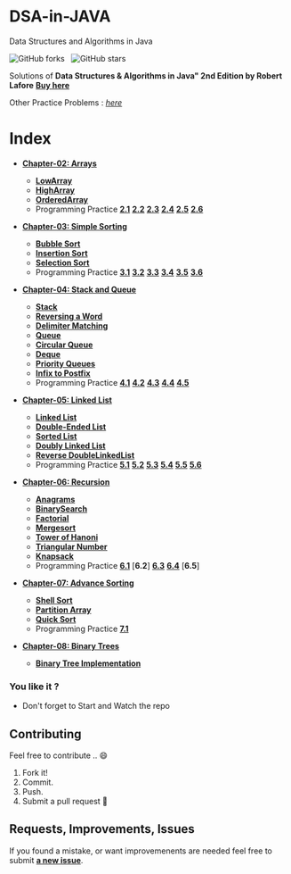 # DSA-in-JAVA
Data Structures and Algorithms in Java 

![GitHub forks](https://img.shields.io/github/forks/srsandy/Data-Structures-and-Algorithms-in-Java-2nd-Edition-by-Robert-Lafore.svg?color=green&style=social) &nbsp;
![GitHub stars](https://img.shields.io/github/stars/srsandy/Data-Structures-and-Algorithms-in-Java-2nd-Edition-by-Robert-Lafore.svg?style=social)

Solutions of **Data Structures & Algorithms in Java" 2nd Edition by Robert Lafore** [**Buy here**](https://www.amazon.com/Data-Structures-Algorithms-Java-2nd/dp/0672324539/ref=sr_1_2?keywords=Data+Structures+%26+Algorithms+in+Java%22+2nd+Edition+by+Robert+Lafore&qid=1583406332&sr=8-2)

Other Practice Problems : [*here*](https://github.com/srsandy/Data-Structures-and-Algorithms-in-Java-2nd-Edition-by-Robert-Lafore/tree/master/Practice%20Problems)

# Index
  - [**Chapter-02: Arrays**](https://github.com/srsandy/DSA-in-JAVA/tree/master/Chapter-02)
    - [**LowArray**](https://github.com/srsandy/DSA-in-JAVA/blob/master/Chapter-02/lowArrayApp.java)
    - [**HighArray**](https://github.com/srsandy/DSA-in-JAVA/blob/master/Chapter-02/highArrayApp.java)
    - [**OrderedArray**](https://github.com/srsandy/DSA-in-JAVA/blob/master/Chapter-02/orderedArray.java)
    - Programming Practice
      [**2.1**](https://github.com/srsandy/DSA-in-JAVA/blob/master/Chapter-02/highArrayApp.java) [**2.2**](https://github.com/srsandy/DSA-in-JAVA/blob/master/Chapter-02/highArrayApp.java) [**2.3**](https://github.com/srsandy/DSA-in-JAVA/blob/master/Chapter-02/highArrayApp.java) [**2.4**](https://github.com/srsandy/DSA-in-JAVA/blob/master/Chapter-02/orderedArray.java) [**2.5**](https://github.com/srsandy/DSA-in-JAVA/blob/master/Chapter-02/orderedArray.java) [**2.6**](https://github.com/srsandy/DSA-in-JAVA/blob/master/Chapter-02/highArrayApp.java)
      
- [**Chapter-03: Simple Sorting**](https://github.com/srsandy/DSA-in-JAVA/tree/master/Chapter-03)
  - [**Bubble Sort**](https://github.com/srsandy/DSA-in-JAVA/blob/master/Chapter-03/bubbleSort.java)
  - [**Insertion Sort**](https://github.com/srsandy/DSA-in-JAVA/blob/master/Chapter-03/insertionSort.java)
  - [**Selection Sort**](https://github.com/srsandy/DSA-in-JAVA/blob/master/Chapter-03/selectionSort.java)
  - Programming Practice
    [**3.1**](https://github.com/srsandy/DSA-in-JAVA/blob/master/Chapter-03/bubbleSort.java) [**3.2**](https://github.com/srsandy/DSA-in-JAVA/blob/master/Chapter-03/insertionSort.java) [**3.3**](https://github.com/srsandy/DSA-in-JAVA/blob/master/Chapter-03/insertionSort.java) [**3.4**](https://github.com/srsandy/DSA-in-JAVA/blob/master/Chapter-03/bubbleSort.java) [**3.5**](https://github.com/srsandy/DSA-in-JAVA/blob/master/Chapter-03/insertionSort.java) [**3.6**](https://github.com/srsandy/DSA-in-JAVA/blob/master/Chapter-03/insertionSort.java)
    
- [**Chapter-04: Stack and Queue**](https://github.com/srsandy/DSA-in-JAVA/tree/master/Chapter-04)
  - [**Stack**](https://github.com/srsandy/DSA-in-JAVA/blob/master/Chapter-04/StackApp.java)
  - [**Reversing a Word**](https://github.com/srsandy/DSA-in-JAVA/blob/master/Chapter-04/ReverseApp.java)
  - [**Delimiter Matching**](https://github.com/srsandy/DSA-in-JAVA/blob/master/Chapter-04/BracketsApp.java)
  - [**Queue**](https://github.com/srsandy/DSA-in-JAVA/blob/master/Chapter-04/QueueApp.java)
  - [**Circular Queue**](https://github.com/srsandy/DSA-in-JAVA/blob/master/Chapter-04/CircularQueue.java)
  - [**Deque**](https://github.com/srsandy/DSA-in-JAVA/blob/master/Chapter-04/DeQueueApp.java)
  - [**Priority Queues**](https://github.com/srsandy/DSA-in-JAVA/blob/master/Chapter-04/PriorityQueue.java)
  - [**Infix to Postfix**](https://github.com/srsandy/DSA-in-JAVA/blob/master/Chapter-04/infixPostfix.java)
  - Programming Practice
    [**4.1**](https://github.com/srsandy/DSA-in-JAVA/blob/master/Chapter-04/CircularQueue.java) [**4.2**](https://github.com/srsandy/DSA-in-JAVA/blob/master/Chapter-04/CircularDeque.java) [**4.3**](https://github.com/srsandy/DSA-in-JAVA/blob/master/Chapter-04/DeQueueApp.java) [**4.4**](https://github.com/srsandy/DSA-in-JAVA/blob/master/Chapter-04/PriorityQueue.java) [**4.5**](https://github.com/srsandy/DSA-in-JAVA/blob/master/Chapter-04/CheckOutApp.java)
  
- [**Chapter-05: Linked List**](https://github.com/srsandy/DSA-in-JAVA/tree/master/Chapter-05)
  - [**Linked List**](https://github.com/srsandy/DSA-in-JAVA/blob/master/Chapter-05/SingleEnded.java)
  - [**Double-Ended List**](https://github.com/srsandy/DSA-in-JAVA/blob/master/Chapter-05/DoubleEnded.java)
  - [**Sorted List**](https://github.com/srsandy/DSA-in-JAVA/blob/master/Chapter-05/PriorityLinkedlist.java)
  - [**Doubly Linked List**](https://github.com/srsandy/DSA-in-JAVA/blob/master/Chapter-05/DoubleLinklist.java)
  - [**Reverse DoubleLinkedList**](https://github.com/srsandy/Data-Structures-and-Algorithms-in-Java-2nd-Edition-by-Robert-Lafore/blob/master/Chapter-05/ReverseDoubleLinkedList.java)
  - Programming Practice
    [**5.1**](https://github.com/srsandy/DSA-in-JAVA/blob/master/Chapter-05/PriorityLinkedlist.java) [**5.2**](https://github.com/srsandy/DSA-in-JAVA/blob/master/Chapter-05/DequeueList.java) [**5.3**](https://github.com/srsandy/DSA-in-JAVA/blob/master/Chapter-05/CircularList.java) [**5.4**](https://github.com/srsandy/DSA-in-JAVA/blob/master/Chapter-05/StackList.java) [**5.5**](https://github.com/srsandy/DSA-in-JAVA/blob/master/Chapter-05/JosephusProblem.java) [**5.6**](https://github.com/srsandy/DSA-in-JAVA/blob/master/Chapter-05/MatrixList.java)
  
- [**Chapter-06: Recursion**](https://github.com/srsandy/DSA-in-JAVA/tree/master/Chapter-06)
  - [**Anagrams**](https://github.com/srsandy/DSA-in-JAVA/blob/master/Chapter-06/Anagram.java)
  - [**BinarySearch**](https://github.com/srsandy/DSA-in-JAVA/blob/master/Chapter-06/BinarySearch.java)
  - [**Factorial**](https://github.com/srsandy/DSA-in-JAVA/blob/master/Chapter-06/Factorial.java)
  - [**Mergesort**](https://github.com/srsandy/DSA-in-JAVA/blob/master/Chapter-06/MergeSort.java)
  - [**Tower of Hanoni**](https://github.com/srsandy/Data-Structures-and-Algorithms-in-Java-2nd-Edition-by-Robert-Lafore/blob/master/Chapter-06/TowerHanoi.java)
  - [**Triangular Number**](https://github.com/srsandy/Data-Structures-and-Algorithms-in-Java-2nd-Edition-by-Robert-Lafore/blob/master/Chapter-06/Triangular.java)
  - [**Knapsack**](https://github.com/srsandy/Data-Structures-and-Algorithms-in-Java-2nd-Edition-by-Robert-Lafore/tree/master/Chapter-06/Knapsack)
  - Programming Practice
    [**6.1**](https://github.com/srsandy/DSA-in-JAVA/blob/master/Chapter-06/RecursiveMultiplication.java) [**6.2**] [**6.3**](https://github.com/srsandy/Data-Structures-and-Algorithms-in-Java-2nd-Edition-by-Robert-Lafore/blob/master/Chapter-06/NumberPower.java) [**6.4**](https://github.com/srsandy/Data-Structures-and-Algorithms-in-Java-2nd-Edition-by-Robert-Lafore/blob/master/Chapter-06/Knapsack/Knapsack_OneSolution.java) [**6.5**] 
    
- [**Chapter-07: Advance Sorting**](https://github.com/srsandy/DSA-in-JAVA/tree/master/Chapter-07)
  - [**Shell Sort**](https://github.com/srsandy/Data-Structures-and-Algorithms-in-Java-2nd-Edition-by-Robert-Lafore/blob/master/Chapter-07/shellSort.java)
  - [**Partition Array**](https://github.com/srsandy/Data-Structures-and-Algorithms-in-Java-2nd-Edition-by-Robert-Lafore/blob/master/Chapter-07/Partition.java)
  - [**Quick Sort**](https://github.com/srsandy/Data-Structures-and-Algorithms-in-Java-2nd-Edition-by-Robert-Lafore/blob/master/Chapter-07/QuickSort.java)
  - Programming Practice
    [**7.1**](https://github.com/siddhartthecoder/Data-Structures-and-Algorithms-in-Java-2nd-Edition-by-Robert-Lafore/blob/3cd89cf40fec7413f0b0ed5154a24f8a860371df/Chapter-07/Partition.java#L49)
    
- [**Chapter-08: Binary Trees**](https://github.com/srsandy/DSA-in-JAVA/tree/master/Chapter-08)
  - [**Binary Tree Implementation**](https://github.com/srsandy/DSA-in-JAVA/blob/master/Chapter-08/BinaryTreeImplementation.java)


### You like it ?
- Don't forget to Start and Watch the repo 

## Contributing
Feel free to contribute .. :smile:

1. Fork it!
2. Commit.
3. Push.
4. Submit a pull request :slightly_smiling_face:

## Requests, Improvements, Issues

If you found a mistake, or want improvemenents are needed feel free to submit [**a new issue**](https://github.com/srsandy/DSA-in-JAVA/issues).

